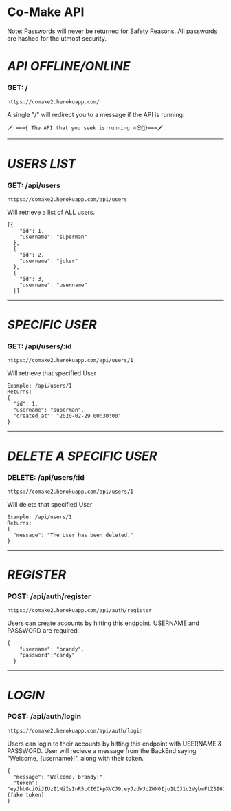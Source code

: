 # Co-Make API
Note: Passwords will never be returned for Safety Reasons. All passwords are hashed for the utmost security. 

# *API OFFLINE/ONLINE*
### GET: /
`https://comake2.herokuapp.com/`

A single "/" will redirect you to a message if the API is running:
```
🗡 ==={ The API that you seek is running 🔥😎🎉}===🗡
```

***

# *USERS LIST*
### GET: /api/users
`https://comake2.herokuapp.com/api/users`

Will retrieve a list of ALL users.
```
[{
    "id": 1,
    "username": "superman"
  },
  {
    "id": 2,
    "username": "joker"
  },
  {
    "id": 3,
    "username": "username"
  }]
```

***

# *SPECIFIC USER*
### GET: /api/users/:id
`https://comake2.herokuapp.com/api/users/1`

Will retrieve that specified User
```
Example: /api/users/1
Returns: 
{
  "id": 1,
  "username": "superman",
  "created_at": "2020-02-29 00:30:00"
}
```

***

# *DELETE A SPECIFIC USER*
### DELETE: /api/users/:id
`https://comake2.herokuapp.com/api/users/1`

Will delete that specified User
```
Example: /api/users/1
Returns: 
{
  "message": "The User has been deleted."
}
```

***

# *REGISTER*
### POST: /api/auth/register
`https://comake2.herokuapp.com/api/auth/register`

Users can create accounts by hitting this endpoint. USERNAME and PASSWORD are required.
```
{
    "username": "brandy",
    "password":"candy"
  }
```

***

# *LOGIN*
### POST: /api/auth/login
`https://comake2.herokuapp.com/api/auth/login`

Users can login to their accounts by hitting this endpoint with USERNAME & PASSWORD. User will recieve a message from the BackEnd saying "Welcome, {username}!", along with their token.
```
{
  "message": "Welcome, brandy!",
  "token": "eyJhbGciOiJIUzI1NiIsInR5cCI6IkpXVCJ9.eyJzdWJqZWN0Ijo1LCJ1c2VybmFtZSI6ImJyYW5keSIsImlhdCI6MTU4MjkzODY1NH0.Gtsg2N4nMz" (fake token)
}
```